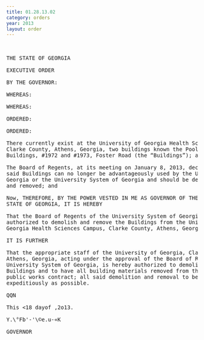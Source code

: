 ```yaml
---
title: 01.28.13.02
category: orders
year: 2013
layout: order
---
```


<pre> 

THE STATE OF GEORGIA

EXECUTIVE ORDER

BY THE GOVERNOR:

WHEREAS:

WHEREAS:

ORDERED:

ORDERED:

There currently exist at the University of Georgia Health Sciences Campus,
Clarke County, Athens, Georgia, two buildings known the Pool Bathhouse
Buildings, #1972 and #1973, Foster Road (the “Buildings”); and

The Board of Regents, at its meeting on January 8, 2013, declared that
said Buildings can no longer be advantageously used by the University of
Georgia or the University System of Georgia and should be demolished
and removed; and

Now, THEREFORE, BY THE POWER VESTED IN ME AS GOVERNOR OF THE
STATE OF GEORGIA, IT IS HEREBY

That the Board of Regents of the University System of Georgia is hereby
authorized to demolish and remove the Buildings from the University of
Georgia Health Sciences Campus, Clarke County, Athens, Georgia.

IT IS FURTHER

That the appropriate staff of the University of Georgia, Clarke County,
Athens, Georgia, acting under the approval of the Board of Regents of the
University System of Georgia, is hereby authorized to demolish the
Buildings and to have all building materials removed from the premises by
public works contract; all said demolition and removal to be performed as
expeditiously as possible.

QQN

This <18 dayof ,2o13.

Y.\°Fb'-'\©e.u-«K

GOVERNOR

</pre>
